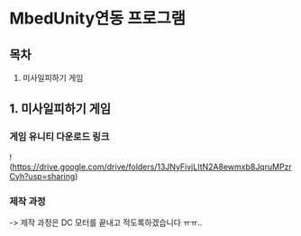 # MbedUnity연동 프로그램

## 목차
1. 미사일피하기 게임

## 1. 미사일피하기 게임

### 게임 유니티 다운로드 링크

!(https://drive.google.com/drive/folders/13JNyFivjLItN2A8ewmxb8JqruMPzrCyh?usp=sharing)

### 제작 과정

-> 제작 과정은 DC 모터를 끝내고 적도록하겠습니다 ㅠㅠ..

